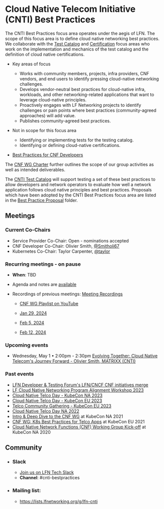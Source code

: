 # Cloud Native Telecom Initiative (CNTI) Best Practices

The CNTI Best Practices focus area operates under the aegis of LFN. The scope of this focus area is to define cloud native networking best practices. We collaborate with the [Test Catalog](https://wiki.lfnetworking.org/x/HgAxBw) and [Certification](https://wiki.lfnetworking.org/display/LN/3+-+Certification) focus areas who work on the implementation and mechanics of the test catalog and the definition of cloud native certifications. 

- Key areas of focus
  - Works with community members, projects, infra providers, CNF vendors, and end users to identify pressing cloud-native networking challenges.
  - Develops vendor-neutral best practices for cloud-native infra, workloads, and other networking-related applications that want to leverage cloud-native principles.
  - Proactively engages with LF Networking projects to identify challenges or pain points where best practices (community-agreed approaches) will add value.
  - Publishes community-agreed best practices.


- Not in scope for this focus area

  - Identifying or implementing tests for the testing catalog.
  - Identifying or defining cloud-native certifications.

* [Best Practices for CNF Developers](doc/best_cnf_dev.md)

The [CNF WG Charter](charter.md) further outlines the scope of our group activities as well as intended deliverables.

The [CNTI Test Catalog](https://github.com/cnti-testcatalog/testsuite) will support testing a set of these best practices to allow developers and network operators to evaluate how well a network application follows cloud native principles and best practices. Proposals which have been adopted by the CNTI Best Practices focus area are listed in the [Best Practice Proposal](doc/cbpps/) folder.

## Meetings

### Current Co-Chairs

* Service Provider Co-Chair: Open - nominations accepted
* CNF Developer Co-Chair: Olivier Smith, [@Smitholi67](https://github.com/Smitholi67)
* Kubernetes Co-Chair: Taylor Carpenter, [@taylor](https://github.com/taylor)

### Recurring meetings - on pause

* **When**: TBD
  
* Agenda and notes are [available](https://docs.google.com/document/d/1YFimQftjkTUsxNGTsKdakvP7cJtJgCTqViH2kwJOrsc/edit)
* Recordings of previous meetings: 
[Meeting Recordings](https://wiki.lfnetworking.org/display/LN/Certification)
   * [CNF WG Playlist on YouTube](https://youtube.com/playlist?list=PLj6h78yzYM2PyMYvw5wiH01hthFb0qrOn)

   * [Jan 29, 2024](https://zoom.us/rec/play/Ps4s9hR4Nktk33S6L-hMCcIuBUON2K_UxZKYDdErDZLtT_wuI77XBnKpmRI1soVgdUo_HArPfkGQHXK8.aHMYV-3lgaD_uMBk?canPlayFromShare=true&from=share_recording_detail&continueMode=true&componentName=rec-play&originRequestUrl=https%3A%2F%2Fzoom.us%2Frec%2Fshare%2F44Z7-aYAG5QCvH2w719qKv45L8x4ln9S6GsEs_WSh1U12tZEwAF_Ydab7R5VV_g-.TzWMrZCS_hEQ4Kk4)
   
   
   - [Feb 5, 2024](https://zoom.us/rec/play/LF0uCZTgnbglWXPnrlw06-oWgmQ7qpXKh1PGRrpzOa3Te7OMUVGG8WI0jauLcz_OpM5M-Jzpi05qTbku.Exc5o4eQLFpdnPtv?canPlayFromShare=true&from=share_recording_detail&continueMode=true&componentName=rec-play&originRequestUrl=https%3A%2F%2Fzoom.us%2Frec%2Fshare%2FXIdbBRkBBz_X-qIry8AOM63DuhGgJ4BNR4_YTM5N5pV5ZIXheIdtqvBWf2SKeaF6.CNzv8_J5AyjxjWi2)
   
   - [Feb 12, 2024](https://zoom.us/rec/play/YOazZV2bq6qtgK0yP_cujGjfFzxMBlp2PUhVnnj1KhlzmhEJK2zvXTNtpiGtbA_eHaVFgNnV5HItnWMH.C2iLtHxkmiO7epad?canPlayFromShare=true&from=share_recording_detail&continueMode=true&componentName=rec-play&originRequestUrl=https%3A%2F%2Fzoom.us%2Frec%2Fshare%2F-4H-b8CthLkItEQ48ms-mREVHAD-PwtiloYPVjBHz262odsSrmafbtRp9UYZWYdH.EHyHF7owi_D7idrs)


### Upcoming events
* Wednesday, May 1 • 2:00pm - 2:30pm
[Evolving Together: Cloud Native Telecom's Journey Forward - Olivier Smith, MATRIXX (CNTI)](https://sched.co/1YUsR)

### Past events
* [LFN Developer & Testing Forum's LFN/CNCF CNF initiatives merge](https://wiki.lfnetworking.org/pages/viewpage.action?pageId=113213504)
* [LF Cloud Native Networking Program Alignment Workshop 2023](https://github.com/cncf/cnf-wg/blob/main/events/LF-Cloud-Native-Networking-Program-Alignment-Workshop.md#lf-cloud-native-networking-program-alignment-workshop-2023)
* [Cloud Native Telco Day - KubeCon NA 2023](https://events.linuxfoundation.org/kubecon-cloudnativecon-north-america/co-located-events/cloud-native-telco-day/)
* [Cloud Native Telco Day - KubeCon EU 2023](https://events.linuxfoundation.org/kubecon-cloudnativecon-europe/co-located-events/cloud-native-telco-day/)
* [Telco Community Gathering - KubeCon EU 2023](https://github.com/cncf/cnf-wg/blob/main/events/telco-community-gathering-kubecon-eu-20230418.md)
* [Cloud Native Telco Day NA 2022](https://events.linuxfoundation.org/cloud-native-telco-day-north-america/program/schedule/)
* [Intro & Deep Dive to the CNF WG](https://sched.co/lV9e) at KubeCon NA 2021
* [CNF WG: K8s Best Practices for Telco Apps](https://sched.co/iE74) at KubeCon EU 2021
* [Cloud Native Network Functions (CNF) Working Group Kick-off](https://sched.co/fRkx) at KubeCon NA 2020

## Community

* ### Slack
  - [Join us on LFN Tech Slack](https://join.slack.com/t/lfntech/shared_invite/zt-2cfymedlz-358~927JZBYfVJRMA7P9jg)
  - **Channel**: #cnti-bestpractices
* ### Mailing list:
  - <https://lists.lfnetworking.org/g/lfn-cnti>
